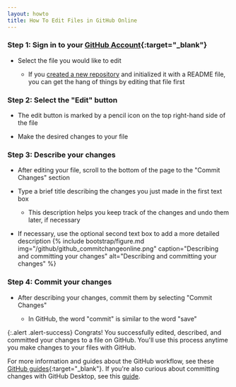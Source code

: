 ```yaml
---
layout: howto
title: How To Edit Files in GitHub Online
---
```


### Step 1: Sign in to your [GitHub Account](https://github.com/){:target="_blank"}

- Select the file you would like to edit

  - If you [created a new repository](setupgithubrepo.html.) and initialized it with a README file, you can get the hang of things by editing that file first 

### Step 2: Select the "Edit" button

- The edit button is marked by a pencil icon on the top right-hand side of the file

- Make the desired changes to your file

### Step 3: Describe your changes

- After editing your file, scroll to the bottom of the page to the "Commit Changes" section

- Type a brief title describing the changes you just made in the first text box

  - This description helps you keep track of the changes and undo them later, if necessary

- If necessary, use the optional second text box to add a more detailed description
{% include bootstrap/figure.md img="/github/github_commitchangeonline.png" caption="Describing and committing your changes" alt="Describing and committing your changes" %}

### Step 4: Commit your changes

- After describing your changes, commit them by selecting "Commit Changes"

  - In GitHub, the word "commit" is similar to the word "save" 

{:.alert .alert-success}
Congrats! You successfully edited, described, and committed your changes to a file on GitHub. You'll use this process anytime you make changes to your files with GitHub.

For more information and guides about the GitHub workflow, see these [GitHub guides](https://help.github.com/en/desktop/contributing-to-projects){:target="_blank"}. If you're also curious about committing changes with GitHub Desktop, see this [guide](pushpullchanges.html).
